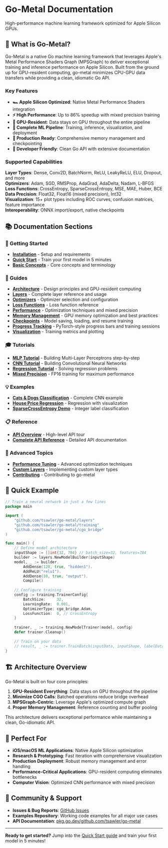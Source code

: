 # Go-Metal Documentation

High-performance machine learning framework optimized for Apple Silicon GPUs.

## 🚀 What is Go-Metal?

Go-Metal is a native Go machine learning framework that leverages Apple's Metal Performance Shaders Graph (MPSGraph) to deliver exceptional training and inference performance on Apple Silicon. Built from the ground up for GPU-resident computing, go-metal minimizes CPU-GPU data transfers while providing a clean, idiomatic Go API.

### Key Features

- **🏎️ Apple Silicon Optimized**: Native Metal Performance Shaders integration
- **⚡ High Performance**: Up to 86% speedup with mixed precision training  
- **🎯 GPU-Resident**: Data stays on GPU throughout the entire pipeline
- **🧠 Complete ML Pipeline**: Training, inference, visualization, and deployment
- **💾 Production Ready**: Comprehensive memory management and checkpointing
- **🔧 Developer Friendly**: Clean Go API with extensive documentation

### Supported Capabilities

**Layer Types**: Dense, Conv2D, BatchNorm, ReLU, LeakyReLU, ELU, Dropout, and more  
**Optimizers**: Adam, SGD, RMSProp, AdaGrad, AdaDelta, Nadam, L-BFGS  
**Loss Functions**: CrossEntropy, SparseCrossEntropy, MSE, MAE, Huber, BCE  
**Data Precision**: Float32, Float16 (mixed precision), Int32  
**Visualization**: 15+ plot types including ROC curves, confusion matrices, feature importance  
**Interoperability**: ONNX import/export, native checkpoints

## 📚 Documentation Sections

### 🏁 Getting Started
- **[Installation](getting-started/installation.md)** - Setup and requirements
- **[Quick Start](getting-started/quick-start.md)** - Train your first model in 5 minutes
- **[Basic Concepts](getting-started/basic-concepts.md)** - Core concepts and terminology

### 📖 Guides
- **[Architecture](guides/architecture.md)** - Design principles and GPU-resident computing
- **[Layers](guides/layers.md)** - Complete layer reference and usage
- **[Optimizers](guides/optimizers.md)** - Optimizer selection and configuration
- **[Loss Functions](guides/loss-functions.md)** - Loss function reference
- **[Performance](guides/performance.md)** - Optimization techniques and mixed precision
- **[Memory Management](guides/memory-management.md)** - GPU memory optimization and best practices
- **[Checkpoints](guides/checkpoints.md)** - Model saving, loading, and resume training
- **[Progress Tracking](guides/progress-tracking.md)** - PyTorch-style progress bars and training sessions
- **[Visualization](guides/visualization.md)** - Training metrics and plotting

### 🎓 Tutorials
- **[MLP Tutorial](tutorials/mlp-tutorial.md)** - Building Multi-Layer Perceptrons step-by-step
- **[CNN Tutorial](tutorials/cnn-tutorial.md)** - Building Convolutional Neural Networks
- **[Regression Tutorial](tutorials/regression-tutorial.md)** - Solving regression problems
- **[Mixed Precision](tutorials/mixed-precision.md)** - FP16 training for maximum performance

### 💡 Examples
- **[Cats & Dogs Classification](examples/cats-dogs-classification.md)** - Complete CNN example
- **[House Price Regression](examples/house-price-regression.md)** - Regression with visualization
- **[SparseCrossEntropy Demo](examples/sparse-cross-entropy.md)** - Integer label classification

### 📋 Reference
- **[API Overview](reference/api-overview.md)** - High-level API tour
- **[Complete API Reference](https://pkg.go.dev/github.com/tsawler/go-metal)** - Detailed API documentation

### 🔬 Advanced Topics
- **[Performance Tuning](advanced/performance-tuning.md)** - Advanced optimization techniques
- **[Custom Layers](tutorials/custom-layers.md)** - Implementing custom layer types
- **[Contributing](advanced/contributing.md)** - Contributing to go-metal

## 🚀 Quick Example

```go
// Train a neural network in just a few lines
package main

import (
    "github.com/tsawler/go-metal/layers"
    "github.com/tsawler/go-metal/training"
    "github.com/tsawler/go-metal/cgo_bridge"
)

func main() {
    // Define model architecture
    inputShape := []int{32, 784} // batch_size=32, features=784
    builder := layers.NewModelBuilder(inputShape)
    model, _ := builder.
        AddDense(128, true, "hidden1").
        AddReLU("relu1").
        AddDense(10, true, "output").
        Compile()
    
    // Configure training
    config := training.TrainerConfig{
        BatchSize:     32,
        LearningRate:  0.001,
        OptimizerType: cgo_bridge.Adam,
        LossFunction:  0, // CrossEntropy
    }
    
    trainer, _ := training.NewModelTrainer(model, config)
    defer trainer.Cleanup()
    
    // Train on your data
    // result, _ := trainer.TrainBatch(inputData, inputShape, labelData, labelShape)
}
```

## 🏗️ Architecture Overview

Go-Metal is built on four core principles:

1. **GPU-Resident Everything**: Data stays on GPU throughout the pipeline
2. **Minimize CGO Calls**: Batched operations reduce bridge overhead  
3. **MPSGraph-Centric**: Leverage Apple's optimized compute graph
4. **Proper Memory Management**: Reference counting and buffer pooling

This architecture delivers exceptional performance while maintaining a clean, Go-idiomatic API.

## 🎯 Perfect For

- **iOS/macOS ML Applications**: Native Apple Silicon optimization
- **Research & Prototyping**: Fast iteration with comprehensive visualization
- **Production Deployment**: Robust memory management and error handling
- **Performance-Critical Applications**: GPU-resident computing eliminates bottlenecks
- **Computer Vision**: Optimized CNN performance with mixed precision

## 🤝 Community & Support

- **Issues & Bug Reports**: [GitHub Issues](https://github.com/tsawler/go-metal/issues)
- **Examples Repository**: Working code examples for all major use cases
- **API Documentation**: [pkg.go.dev/github.com/tsawler/go-metal](https://pkg.go.dev/github.com/tsawler/go-metal)

---

**Ready to get started?** Jump into the [Quick Start guide](getting-started/quick-start.md) and train your first model in 5 minutes!